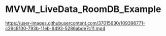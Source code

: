 # MVVM_LiveData_RoomDB_Example


https://user-images.githubusercontent.com/37015630/109396771-c29c8100-793b-11eb-9493-5286abde7c11.mp4

